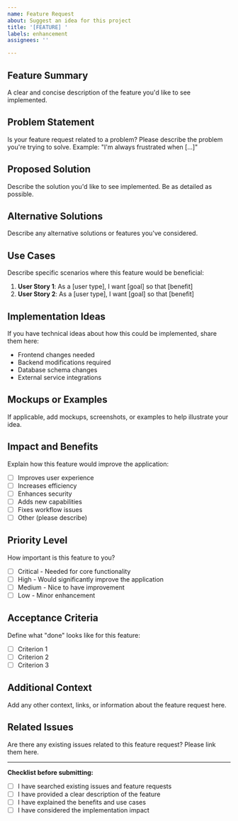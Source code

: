```yaml
---
name: Feature Request
about: Suggest an idea for this project
title: '[FEATURE] '
labels: enhancement
assignees: ''

---
```


## Feature Summary
A clear and concise description of the feature you'd like to see implemented.

## Problem Statement
Is your feature request related to a problem? Please describe the problem you're trying to solve.
Example: "I'm always frustrated when [...]"

## Proposed Solution
Describe the solution you'd like to see implemented. Be as detailed as possible.

## Alternative Solutions
Describe any alternative solutions or features you've considered.

## Use Cases
Describe specific scenarios where this feature would be beneficial:
1. **User Story 1**: As a [user type], I want [goal] so that [benefit]
2. **User Story 2**: As a [user type], I want [goal] so that [benefit]

## Implementation Ideas
If you have technical ideas about how this could be implemented, share them here:
- Frontend changes needed
- Backend modifications required
- Database schema changes
- External service integrations

## Mockups or Examples
If applicable, add mockups, screenshots, or examples to help illustrate your idea.

## Impact and Benefits
Explain how this feature would improve the application:
- [ ] Improves user experience
- [ ] Increases efficiency
- [ ] Enhances security
- [ ] Adds new capabilities
- [ ] Fixes workflow issues
- [ ] Other (please describe)

## Priority Level
How important is this feature to you?
- [ ] Critical - Needed for core functionality
- [ ] High - Would significantly improve the application
- [ ] Medium - Nice to have improvement
- [ ] Low - Minor enhancement

## Acceptance Criteria
Define what "done" looks like for this feature:
- [ ] Criterion 1
- [ ] Criterion 2
- [ ] Criterion 3

## Additional Context
Add any other context, links, or information about the feature request here.

## Related Issues
Are there any existing issues related to this feature request? Please link them here.

---

**Checklist before submitting:**
- [ ] I have searched existing issues and feature requests
- [ ] I have provided a clear description of the feature
- [ ] I have explained the benefits and use cases
- [ ] I have considered the implementation impact